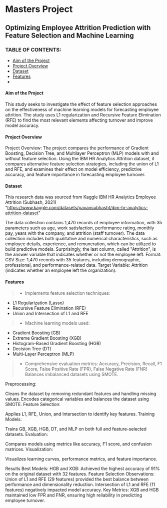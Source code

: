 # Masters Project <a name="mastersproject"></a> 
## Optimizing Employee Attrition Prediction with Feature Selection and Machine Learning

### TABLE OF CONTENTS:
- [Aim of the Project](#aim-of-the-project)
- [Project Overview](#project-overview)
- [Dataset](#dataset)
- [Features](#features)
- 
#### Aim of the Project <a name="aim-of-the-project"></a>
This study seeks to investigate the effect of feature selection approaches on the effectiveness of machine learning models for forecasting employee attrition. The study uses L1 regularization and Recursive Feature Elimination (RFE) to find the most relevant elements affecting turnover and improve model accuracy.

#### Project Overview <a name="project-overview"></a>
Project Overview: The project compares the performance of Gradient Boosting, Decision Tree, and Multilayer Perceptron (MLP) models with and without feature selection. Using the IBM HR Analytics Attrition dataset, it compares alternative feature selection strategies, including the union of L1 and RFE, and examines their effect on model efficiency, predictive accuracy, and feature importance in forecasting employee turnover.

#### Dataset <a name="dataset"></a>
This research data was sourced from Kaggle IBM HR Analytics Employee Attrition (Subhash, 2021)
"https://www.kaggle.com/datasets/pavansubhasht/ibm-hr-analytics-attrition-dataset"

The data collection contains 1,470 records of employee information, with 35 parameters such as age, work satisfaction, performance rating, monthly pay, years with the company, and attrition (staff turnover). The data collection includes both qualitative and numerical characteristics, such as employee details, experience, and remuneration, which can be utilized to build predictive models. Surprisingly, the last column, called "Attrition", is the answer variable that indicates whether or not the employee left. 
Format: CSV
Size: 1,470 records with 35 features, including demographic, professional, and performance-related data.
Target Variable: Attrition (indicates whether an employee left the organization).

#### Features <a name="features"></a>
>* Implements feature selection techniques:
- L1 Regularization (Lasso)
- Recursive Feature Elimination (RFE)
- Union and Intersection of L1 and RFE
>* Machine learning models used:
- Gradient Boosting (GB)
- Extreme Gradient Boosting (XGB)
- Histogram-Based Gradient Boosting (HGB)
- Decision Tree (DT)
- Multi-Layer Perceptron (MLP)
>* Comprehensive evaluation metrics:
Accuracy, Precision, Recall, F1 Score, False Positive Rate (FPR), False Negative Rate (FNR)
Balances imbalanced datasets using SMOTE.

Preprocessing:

Cleans the dataset by removing redundant features and handling missing values.
Encodes categorical variables and balances the dataset using SMOTE.
Feature Selection:

Applies L1, RFE, Union, and Intersection to identify key features.
Training Models:

Trains GB, XGB, HGB, DT, and MLP on both full and feature-selected datasets.
Evaluation:

Compares models using metrics like accuracy, F1 score, and confusion matrices.
Visualization:

Visualizes learning curves, performance metrics, and feature importance.

Results
Best Models:
HGB and XGB: Achieved the highest accuracy of 91% on the original dataset with 32 features.
Feature Selection Observations:
Union of L1 and RFE (29 features) provided the best balance between performance and dimensionality reduction.
Intersection of L1 and RFE (11 features) negatively impacted model accuracy.
Key Metrics:
XGB and HGB maintained low FPR and FNR, ensuring high reliability in predicting employee turnover.
